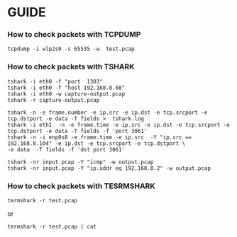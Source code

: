 # GUIDE 

### How to check packets with TCPDUMP

```shell
tcpdump -i wlp2s0 -s 65535 -w  test.pcap
```

### How to check packets with TSHARK

```shell
tshark -i eth0 -f "port  1303"
tshark -i eth0 -f "host 192.168.8.68"
tshark -i eth0 -w capture-output.pcap
tshark -r capture-output.pcap
```

```shell
tshark -n -e frame.number -e ip.src -e ip.dst -e tcp.srcport -e tcp.dstport -e data -T fields >  tshark.log
tshark -i eth1  -n -e frame.time -e ip.src -e ip.dst -e tcp.srcport -e tcp.dstport -e data -T fields -f 'port 3061'
tshark -n -i enp0s8 -e frame.time -e ip.src  -Y "ip.src == 192.168.8.104" -e ip.dst -e tcp.srcport -e tcp.dstport \
-e data  -T fields -f 'dst port 3061'
```

```shell
tshark -nr input.pcap -Y "icmp" -w output.pcap
tshark -nr input.pcap -Y "ip.addr eq 192.168.0.2" -w output.pcap
```

### How to check packets with TESRMSHARK
```shell
termshark -r test.pcap 
```
or
```shell
termshark -r test.pcap | cat
```
